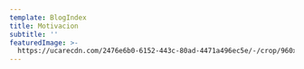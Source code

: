 ```yaml
---
template: BlogIndex
title: Motivacion
subtitle: ''
featuredImage: >-
  https://ucarecdn.com/2476e6b0-6152-443c-80ad-4471a496ec5e/-/crop/960x353/0,58/-/preview/
---
```


